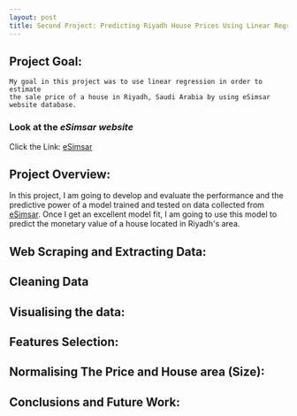 ```yaml
---
layout: post
title: Second Project: Predicting Riyadh House Prices Using Linear Regression
---
```

## Project Goal:
```
My goal in this project was to use linear regression in order to estimate
the sale price of a house in Riyadh, Saudi Arabia by using eSimsar website database.
```

### Look at the *eSimsar website*
Click the Link: [eSimsar](https://www.esimsar.com/)


## Project Overview:
In this project, I am going to develop and evaluate the performance and the predictive power of a model trained and tested on data collected from [eSimsar](https://www.esimsar.com/). Once I get an excellent model fit, I am going to use this model to predict the monetary value of a house located in Riyadh's area. 



## Web Scraping and Extracting Data:




## Cleaning Data



## Visualising the data:



## Features Selection:



## Normalising The Price and House area (Size):



## Conclusions and Future Work:







